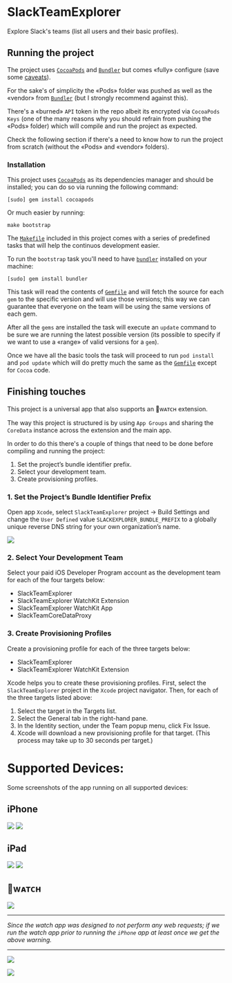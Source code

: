 # SlackTeamExplorer
Explore Slack's teams (list all users and their basic profiles).

## Running the project
The project uses [`CocoaPods`][cocoapods] and [`Bundler`][bundler] but comes «fully» configure (save some [caveats][caveats]).

For the sake's of simplicity the «Pods» folder was pushed as well as the «vendor» from [`Bundler`][bundler] (but I strongly recommend against this).

There's a «burned» `API` token in the repo albeit its encrypted via `CocoaPods Keys` (one of the many reasons why you should refrain from pushing the «Pods» folder) which will compile and run the project as expected.

Check the following section if there's a need to know how to run the project from scratch (without the «Pods» and «vendor» folders).

### Installation
This project uses [`CocoaPods`][cocoapods] as its dependencies manager and should be installed; you can do so via running the following command:

```console
[sudo] gem install cocoapods
```

Or much easier by running:

```console
make bootstrap
```

The [`Makefile`][makefile] included in this project comes with a series of predefined tasks that will help the continuos development easier.

To run the `bootstrap` task you'll need to have [`bundler`][bundler] installed on your machine:

```console
[sudo] gem install bundler
```

This task will read the contents of [`Gemfile`][gemfile] and will fetch the source for each `gem` to the specific version and will use those versions; this way we can guarantee that everyone on the team will be using the same versions of each gem.

After all the `gems` are installed the task will execute an `update` command to be sure we are running the latest possible version (its possible to specify if we want to use a «range» of valid versions for a `gem`).

Once we have all the basic tools the task will proceed to run `pod install` and `pod update` which will do pretty much the same as the [`Gemfile`][gemfile] except for `Cocoa` code.

## Finishing touches
This project is a universal app that also supports an ᴡᴀᴛᴄʜ extension.

The way this project is structured is by using `App Groups` and sharing the `CoreData` instance across the extension and the main app.

In order to do this there's a couple of things that need to be done before compiling and running the project:

1. Set the project’s bundle identifier prefix.2. Select your development team.3. Create provisioning profiles.

### 1. Set the Project’s Bundle Identifier Prefix
Open app `Xcode`, select `SlackTeamExplorer` project -> Build Settings and change the `User Defined` value `SLACKEXPLORER_BUNDLE_PREFIX` to a globally unique reverse DNS string for your ownorganization’s name.

![](web/BundlePrefix.jpg)

### 2. Select Your Development Team
Select your paid iOS Developer Program account as the development team for each of the four targets below:

- SlackTeamExplorer
- SlackTeamExplorer WatchKit Extension
- SlackTeamExplorer WatchKit App
- SlackTeamCoreDataProxy

### 3. Create Provisioning Profiles
Create a provisioning profile for each of the three targets below:
- SlackTeamExplorer- SlackTeamExplorer WatchKit Extension

Xcode helps you to create these provisioning profiles. First, select the `SlackTeamExplorer` project in the `Xcode` project navigator. Then, for each of the three targets listed above:
1. Select the target in the Targets list.2. Select the General tab in the right-hand pane.3. In the Identity section, under the Team popup menu, click Fix Issue.4. Xcode will download a new provisioning profile for that target. (Thisprocess may take up to 30 seconds per target.)


Supported Devices: 
===
Some screenshots of the app running on all supported devices:

## iPhone
![](web/iPhone1.png)
![](web/iPhone2.png)

## iPad
![](web/iPad1.png)
![](web/iPad2.png)

## ᴡᴀᴛᴄʜ
![](web/watch0.png)

---
*Since the watch app was designed to not perform any web requests; if we run the watch app prior to running the `iPhone` app at least once we get the above warning.*

---

![](web/watch1.png)

![](web/watch2.png)


[cocoapods]:https://cocoapods.org
[bundler]:http://bundler.io/
[gemfile]:SlackTeamExplorer/Gemfile
[caveats]:#finishing-touches
[makefile]:SlackTeamExplorer/Makefile
